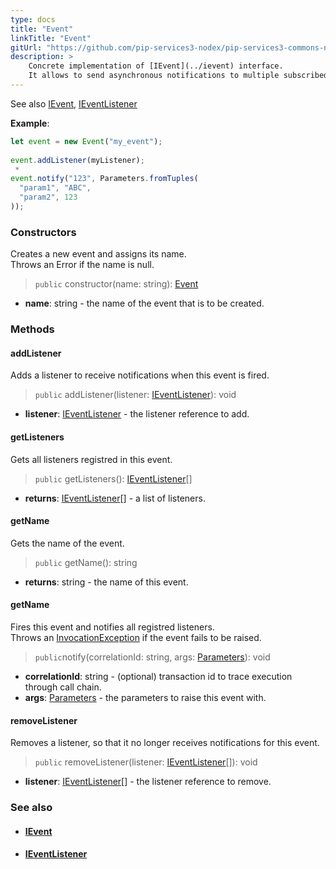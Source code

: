 ```yaml
---
type: docs
title: "Event"
linkTitle: "Event"
gitUrl: "https://github.com/pip-services3-nodex/pip-services3-commons-nodex"
description: > 
    Concrete implementation of [IEvent](../ievent) interface.
    It allows to send asynchronous notifications to multiple subscribed listeners.
---
```

See also [IEvent](../ievent), [IEventListener](../ievent_listener)

**Example**:

```typescript
let event = new Event("my_event");
 
event.addListener(myListener);
 *     
event.notify("123", Parameters.fromTuples(
  "param1", "ABC",
  "param2", 123
));

```

### Constructors

Creates a new event and assigns its name.  
Throws an Error if the name is null.

> `public` constructor(name: string): [Event]()

- **name**: string - the name of the event that is to be created.

### Methods

#### addListener
Adds a listener to receive notifications when this event is fired.

> `public` addListener(listener: [IEventListener](../ievent_listener)): void

- **listener**: [IEventListener](../ievent_listener) - the listener reference to add.

#### getListeners
Gets all listeners registred in this event.

> `public` getListeners(): [IEventListener](../ievent_listener)[]

- **returns**: [IEventListener](../ievent_listener)[] - a list of listeners.

#### getName
Gets the name of the event.

> `public` getName(): string 

- **returns**: string - the name of this event.

#### getName
Fires this event and notifies all registred listeners.  
Throws an [InvocationException](../errors/invocation_exception) if the event fails to be raised.

> `public`notify(correlationId: string, args: [Parameters](../../run/parameters)): void

- **correlationId**: string - (optional) transaction id to trace execution through call chain.
- **args**: [Parameters](../../run/parameters) - the parameters to raise this event with.

#### removeListener
Removes a listener, so that it no longer receives notifications for this event.

> `public` removeListener(listener: [IEventListener](../ievent_listener)[]): void

- **listener**: [IEventListener](../ievent_listener)[] - the listener reference to remove.


### See also
- #### [IEvent](../ievent)
- #### [IEventListener](../ievent_listener)